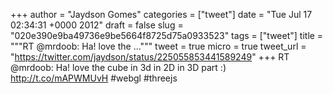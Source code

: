 
+++
author = "Jaydson Gomes"
categories = ["tweet"]
date = "Tue Jul 17 02:34:31 +0000 2012"
draft = false
slug = "020e390e9ba49736e9be5664f8725d75a0933523"
tags = ["tweet"]
title = """RT @mrdoob: Ha! love the ..."""
tweet = true
micro = true
tweet_url = "https://twitter.com/jaydson/status/225055853441589249"
+++
RT @mrdoob: Ha! love the cube in 3d in 2D in 3D part :) http://t.co/mAPWMUvH #webgl #threejs
